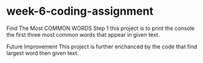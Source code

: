 # week-6-coding-assignment
Find The Most COMMON WORDS
Step 1
this project is to print the console the first three most common words that appear in given text.

Future Improvement
This project is further enchanced by the code that find largest word then given text.
